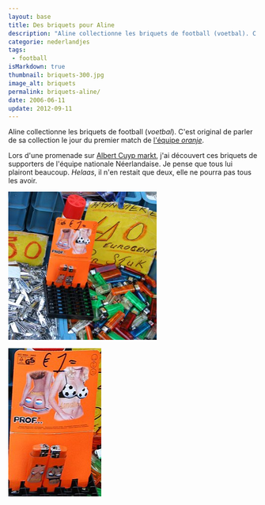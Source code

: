 ```yaml
---
layout: base
title: Des briquets pour Aline
description: "Aline collectionne les briquets de football (voetbal). C'est original de parler de sa collection le jour du premier match de l'équipe oranje."
categorie: nederlandjes
tags: 
 - football
isMarkdown: true
thumbnail: briquets-300.jpg
image_alt: briquets
permalink: briquets-aline/
date: 2006-06-11
update: 2012-09-11
---
```


Aline collectionne les briquets de football (*voetbal*). C'est original de parler de sa collection le jour du premier match de [l'équipe *oranje*](/wk-reccord-pays-bas).

Lors d'une promenade sur [Albert Cuyp markt](/albert-cuyp-le-marche), j'ai découvert ces briquets de supporters de l'équipe nationale Néerlandaise. Je pense que tous lui plairont beaucoup. *Helaas*, il n'en restait que deux, elle ne pourra pas tous les avoir.


<div class="flex justify-center">
  <div class="m-1 text-center">

 ![lots de briquets sur une étale](briquets-300.jpg)
  </div>
  <div class="m-1 text-center">

![briquets oranges avec des fesses et des seins](briquets-detail.jpg)
  </div>
</div>

